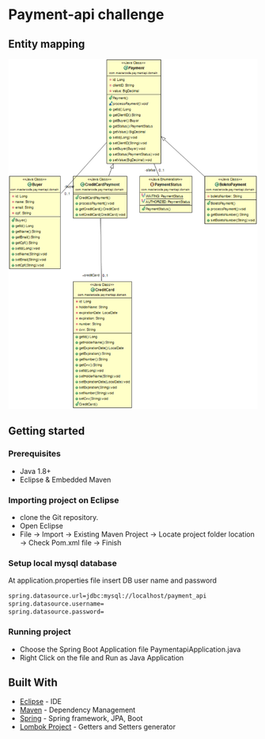 # Payment-api challenge

## Entity mapping
![Diagram](./diagram.png)

## Getting started

### Prerequisites
- Java 1.8+
- Eclipse & Embedded Maven

### Importing project on Eclipse
- clone the Git repository.
- Open Eclipse
- File -> Import -> Existing Maven Project -> Locate project folder location -> Check Pom.xml file -> Finish

### Setup local mysql database
At application.properties file insert DB user name and password
```
spring.datasource.url=jdbc:mysql://localhost/payment_api
spring.datasource.username=
spring.datasource.password=
```

### Running project
- Choose the Spring Boot Application file PaymentapiApplication.java
- Right Click on the file and Run as Java Application

## Built With
* [Eclipse](https://www.eclipse.org/) - IDE
* [Maven](https://maven.apache.org/) - Dependency Management
* [Spring](https://spring.io/) - Spring framework, JPA, Boot
* [Lombok Project](https://projectlombok.org/setup/eclipse) - Getters and Setters generator
